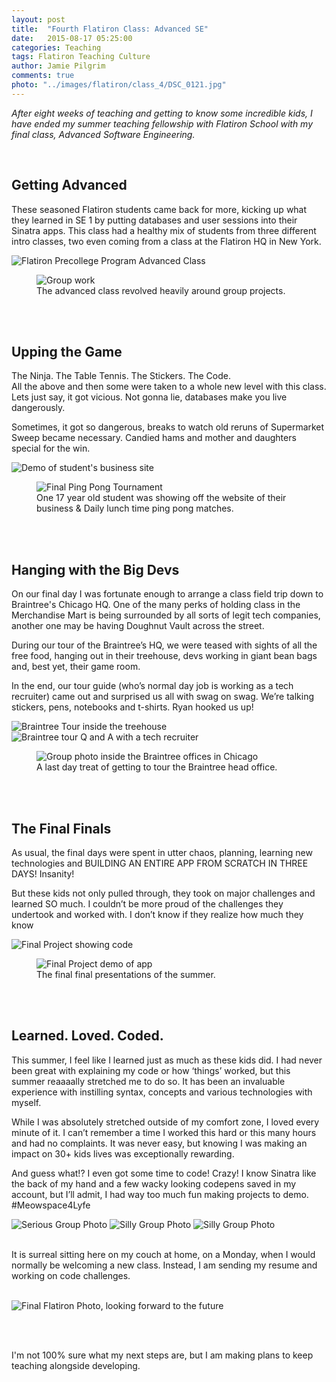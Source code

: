 ```yaml
---
layout: post
title:  "Fourth Flatiron Class: Advanced SE"
date:   2015-08-17 05:25:00
categories: Teaching
tags: Flatiron Teaching Culture
author: Jamie Pilgrim
comments: true
photo: "../images/flatiron/class_4/DSC_0121.jpg"
---
```



<p><em> After eight weeks of teaching and getting to know some incredible kids, I have ended my summer teaching fellowship with Flatiron School with my final class, Advanced Software Engineering. </em></p><br>

<h2> Getting Advanced </h2>

<p> These seasoned Flatiron students came back for more, kicking up what they learned in SE 1 by putting databases and user sessions into their Sinatra apps. This class had a healthy mix of students from three different intro classes, two even coming from a class at the Flatiron HQ in New York.  </p>


  <img src="../images/flatiron/class_4/DSC_0073.jpg" alt="Flatiron Precollege Program Advanced Class">
<br>
<figure>
  <img src="../images/flatiron/class_4/DSC_0088.jpg" alt="Group work">
  <figcaption> The advanced class revolved heavily around group projects.  </figcaption>
</figure>
<br><br>


<h2> Upping the Game </h2>

<p>The Ninja. The Table Tennis. The Stickers. The Code. <br>
All the above and then some were taken to a whole new level with this class. Lets just say, it got vicious. Not gonna lie, databases make you live dangerously. </p>

<p>  Sometimes, it got so dangerous, breaks to watch old reruns of Supermarket Sweep became necessary. Candied hams and  mother and daughters special for the win.  </p>


  <img src="../images/flatiron/class_4/DSC_0082.jpg" alt="Demo of student's business site">
  <figure><img src="../images/flatiron/class_4/DSC_0107.jpg" alt="Final Ping Pong Tournament">
  <figcaption> One 17 year old student was showing off the website of their business & Daily lunch time ping pong matches.  </figcaption>
</figure>
<br><br>


<h2> Hanging with the Big Devs </h2>

<p> On our final day I was fortunate enough to arrange a class field trip down to Braintree's Chicago HQ.  One of the many perks of holding class in the Merchandise Mart is being surrounded by all sorts of legit tech companies, another one may be having Doughnut Vault across the street. </p>

<p>During our tour of the Braintree’s HQ, we were teased with sights of all the free food, hanging out in their treehouse, devs working in giant bean bags and, best yet, their game room. </p> 

<p>In the end, our tour guide (who’s normal day job is working as a tech recruiter) came out and surprised us all with swag on swag. We’re talking stickers, pens, notebooks and t-shirts. Ryan hooked us up!  </p>


  <img src="../images/flatiron/class_4/DSC_0136.jpg" alt="Braintree Tour inside the treehouse">
  <img src="../images/flatiron/class_4/DSC_0148.jpg" alt="Braintree tour Q and A with a tech recruiter">
<figure>
  <img src="../images/flatiron/class_4/DSC_0143.jpg" alt="Group photo inside the Braintree offices in Chicago">
  <figcaption> A last day treat of getting to tour the Braintree head office. </figcaption>
</figure>
<br><br>

<h2> The Final Finals </h2>

<p>As usual, the final days were spent in utter chaos, planning, learning new technologies and BUILDING AN ENTIRE APP FROM SCRATCH IN THREE DAYS! Insanity!   </p>
<p>But these kids not only pulled through, they took on major challenges and learned SO much. I couldn’t be more proud of the challenges they undertook and worked with. I don’t know if they realize how much they know  </p>


  <img src="../images/flatiron/class_4/DSC_0158.jpg" alt="Final Project showing code">
<figure>
  <img src="../images/flatiron/class_4/DSC_0165.jpg" alt="Final Project demo of app">
  <figcaption> The final final presentations of the summer.  </figcaption>
</figure>
<br><br>


<h2> Learned. Loved. Coded. </h2>

<p> This summer, I feel like I learned just as much as these kids did. I had never been great with explaining my code or how ‘things’ worked, but this summer reaaaally stretched me to do so.  It has been an invaluable experience with instilling syntax, concepts and various technologies with myself. </p>

<p> While I was absolutely stretched outside of my comfort zone, I loved every minute of it. I can’t remember a time I worked this hard or this many hours and had no complaints. It was never easy, but knowing I was making an impact on 30+ kids lives was exceptionally rewarding.   </p>

<p> And guess what!? I even got some time to code! Crazy!  I know Sinatra like the back of my hand and a few wacky looking codepens saved in my account, but I’ll admit, I had way too much fun making projects to demo. #Meowspace4Lyfe </p>



<img src="../images/flatiron/class_4/DSC_0122.jpg" alt="Serious Group Photo">
<img src="../images/flatiron/class_4/DSC_0125.jpg" alt="Silly Group Photo">
<img src="../images/flatiron/class_4/DSC_0126.jpg" alt="Silly Group Photo">
<br><br>

<p> It is surreal sitting here on my couch at home, on a Monday, when I would normally be welcoming a new class. Instead, I am sending my resume and working on code challenges. </p><br>

<img src="../images/flatiron/class_4/DSC_0168.jpg" alt="Final Flatiron Photo, looking forward to the future">

 <br><br>
 <p>I'm not 100% sure what my next steps are, but I am making plans to keep teaching alongside developing.  </p><br>